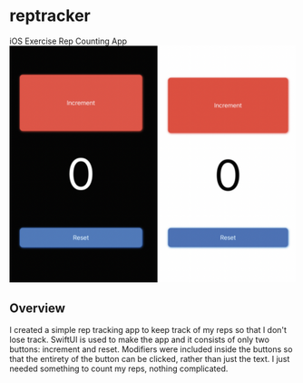 # reptracker
iOS Exercise Rep Counting App
<img src="img/reptracker_1.png">

## Overview
I created a simple rep tracking app to keep track of my reps so that I don't lose track. SwiftUI is used to make the app
and it consists of only two buttons: increment and reset. Modifiers were included inside the buttons so that the entirety of
the button can be clicked, rather than just the text. I just needed something to count my reps, nothing complicated.

